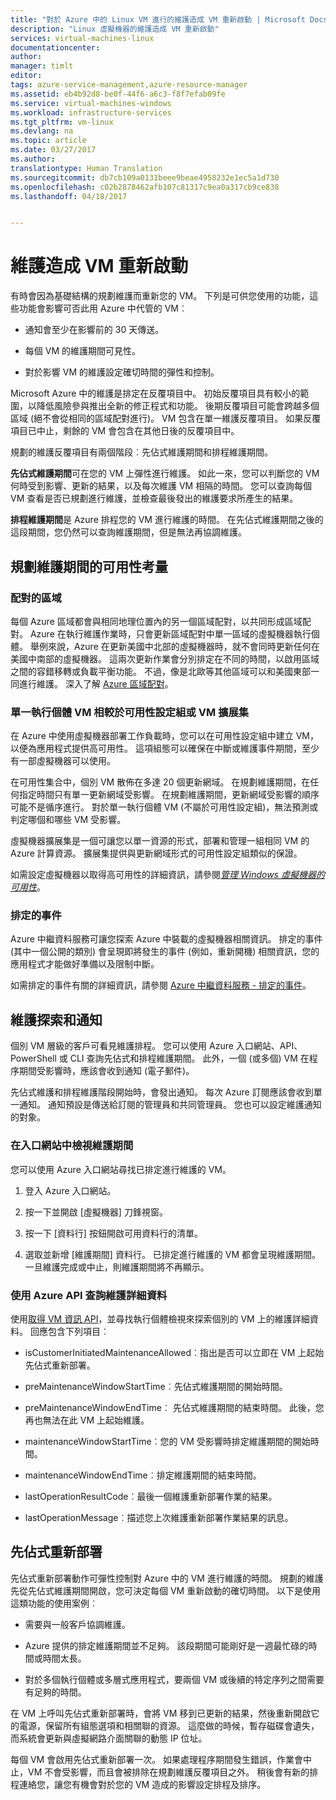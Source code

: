 ```yaml
---
title: "對於 Azure 中的 Linux VM 進行的維護造成 VM 重新啟動 | Microsoft Docs"
description: "Linux 虛擬機器的維護造成 VM 重新啟動"
services: virtual-machines-linux
documentationcenter: 
author: 
manager: timlt
editor: 
tags: azure-service-management,azure-resource-manager
ms.assetid: eb4b92d8-be0f-44f6-a6c3-f8f7efab09fe
ms.service: virtual-machines-windows
ms.workload: infrastructure-services
ms.tgt_pltfrm: vm-linux
ms.devlang: na
ms.topic: article
ms.date: 03/27/2017
ms.author: 
translationtype: Human Translation
ms.sourcegitcommit: db7cb109a0131beee9beae4958232e1ec5a1d730
ms.openlocfilehash: c02b2878462afb107c81317c9ea0a317cb9ce838
ms.lasthandoff: 04/18/2017


---
```


# <a name="vm-restarting-maintenance"></a>維護造成 VM 重新啟動

有時會因為基礎結構的規劃維護而重新您的 VM。 下列是可供您使用的功能，這些功能會影響可否此用 Azure 中代管的 VM︰

-   通知會至少在影響前的 30 天傳送。

-   每個 VM 的維護期間可見性。

-   對於影響 VM 的維護設定確切時間的彈性和控制。

Microsoft Azure 中的維護是排定在反覆項目中。 初始反覆項目具有較小的範圍，以降低風險參與推出全新的修正程式和功能。 後期反覆項目可能會跨越多個區域 (絕不會從相同的區域配對進行)。 VM 包含在單一維護反覆項目。 如果反覆項目已中止，剩餘的 VM 會包含在其他日後的反覆項目中。

規劃的維護反覆項目有兩個階段︰先佔式維護期間和排程維護期間。

**先佔式維護期間**可在您的 VM 上彈性進行維護。 如此一來，您可以判斷您的 VM 何時受到影響、更新的結果，以及每次維護 VM 相隔的時間。 您可以查詢每個 VM 查看是否已規劃進行維護，並檢查最後發出的維護要求所產生的結果。

**排程維護期間**是 Azure 排程您的 VM 進行維護的時間。 在先佔式維護期間之後的這段期間，您仍然可以查詢維護期間，但是無法再協調維護。

## <a name="availability-considerations-during-planned-maintenance"></a>規劃維護期間的可用性考量 

### <a name="paired-regions"></a>配對的區域

每個 Azure 區域都會與相同地理位置內的另一個區域配對，以共同形成區域配對。 Azure 在執行維護作業時，只會更新區域配對中單一區域的虛擬機器執行個體。 舉例來說，Azure 在更新美國中北部的虛擬機器時，就不會同時更新任何在美國中南部的虛擬機器。 這兩次更新作業會分別排定在不同的時間，以啟用區域之間的容錯移轉或負載平衡功能。 不過，像是北歐等其他區域可以和美國東部一同進行維護。
深入了解 [Azure 區域配對](https://docs.microsoft.com/azure/best-practices-availability-paired-regions)。

### <a name="single-instance-vms-vs-availability-set-or-vm-scale-set"></a>單一執行個體 VM 相較於可用性設定組或 VM 擴展集

在 Azure 中使用虛擬機器部署工作負載時，您可以在可用性設定組中建立 VM，以便為應用程式提供高可用性。 這項組態可以確保在中斷或維護事件期間，至少有一部虛擬機器可以使用。

在可用性集合中，個別 VM 散佈在多達 20 個更新網域。 在規劃維護期間，在任何指定時間只有單一更新網域受影響。 在規劃維護期間，更新網域受影響的順序可能不是循序進行。 對於單一執行個體 VM (不屬於可用性設定組)，無法預測或判定哪個和哪些 VM 受影響。

虛擬機器擴展集是一個可讓您以單一資源的形式，部署和管理一組相同 VM 的 Azure 計算資源。
擴展集提供與更新網域形式的可用性設定組類似的保證。 

如需設定虛擬機器以取得高可用性的詳細資訊，請參閱[*管理 Windows 虛擬機器的可用性*](manage-availability.md?toc=%2fazure%2fvirtual-machines%2flinux%2ftoc.json)。

### <a name="scheduled-events"></a>排定的事件

Azure 中繼資料服務可讓您探索 Azure 中裝載的虛擬機器相關資訊。 排定的事件 (其中一個公開的類別) 會呈現即將發生的事件 (例如，重新開機) 相關資訊，您的應用程式才能做好準備以及限制中斷。

如需排定的事件有關的詳細資訊，請參閱 [Azure 中繼資料服務 - 排定的事件](../virtual-machines-scheduled-events.md)。

## <a name="maintenance-discovery-and-notifications"></a>維護探索和通知

個別 VM 層級的客戶可看見維護排程。 您可以使用 Azure 入口網站、API、PowerShell 或 CLI 查詢先佔式和排程維護期間。 此外，一個 (或多個) VM 在程序期間受影響時，應該會收到通知 (電子郵件)。

先佔式維護和排程維護階段開始時，會發出通知。 每次 Azure 訂閱應該會收到單一通知。 通知預設是傳送給訂閱的管理員和共同管理員。 您也可以設定維護通知的對象。

### <a name="view-the-maintenance-window-in-the-portal"></a>在入口網站中檢視維護期間 

您可以使用 Azure 入口網站尋找已排定進行維護的 VM。

1.  登入 Azure 入口網站。

2.  按一下並開啟 [虛擬機器] 刀鋒視窗。

3.  按一下 [資料行] 按鈕開啟可用資料行的清單。

4.  選取並新增 [維護期間]  資料行。 已排定進行維護的 VM 都會呈現維護期間。 一旦維護完成或中止，則維護期間將不再顯示。

### <a name="query-maintenance-details-using-the-azure-api"></a>使用 Azure API 查詢維護詳細資料

使用[取得 VM 資訊 API](https://docs.microsoft.com/rest/api/compute/virtualmachines/virtualmachines-get)，並尋找執行個體檢視來探索個別的 VM 上的維護詳細資料。 回應包含下列項目︰

  - isCustomerInitiatedMaintenanceAllowed︰指出是否可以立即在 VM 上起始先佔式重新部署。

  - preMaintenanceWindowStartTime︰先佔式維護期間的開始時間。

  - preMaintenanceWindowEndTime︰ 先佔式維護期間的結束時間。 此後，您再也無法在此 VM 上起始維護。
    
  - maintenanceWindowStartTime︰您的 VM 受影響時排定維護期間的開始時間。

  - maintenanceWindowEndTime︰排定維護期間的結束時間。
  
  - lastOperationResultCode︰最後一個維護重新部署作業的結果。
 
  - lastOperationMessage︰描述您上次維護重新部署作業結果的訊息。


## <a name="pre-emptive-redeploy"></a>先佔式重新部署

先佔式重新部署動作可彈性控制對 Azure 中的 VM 進行維護的時間。 規劃的維護先從先佔式維護期間開啟，您可決定每個 VM 重新啟動的確切時間。 以下是使用這類功能的使用案例︰

-   需要與一般客戶協調維護。

-   Azure 提供的排定維護期間並不足夠。
    該段期間可能剛好是一週最忙碌的時間或時間太長。

-   對於多個執行個體或多層式應用程式，要兩個 VM 或後續的特定序列之間需要有足夠的時間。

在 VM 上呼叫先佔式重新部署時，會將 VM 移到已更新的結果，然後重新開啟它的電源，保留所有組態選項和相關聯的資源。 這麼做的時候，暫存磁碟會遺失，而系統會更新與虛擬網路介面關聯的動態 IP 位址。

每個 VM 會啟用先佔式重新部署一次。 如果處理程序期間發生錯誤，作業會中止，VM 不會受影響，而且會被排除在規劃維護反覆項目之外。 稍後會有新的排程連絡您，讓您有機會對於您的 VM 造成的影響設定排程及排序。

